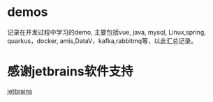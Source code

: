 # demos
记录在开发过程中学习的demo, 主要包括vue, java, mysql, Linux,spring, quarkus，docker, amis,DataV，kafka,rabbitmq等，以此汇总记录。

# 感谢jetbrains软件支持
[jetbrains](https://www.jetbrains.com/)
